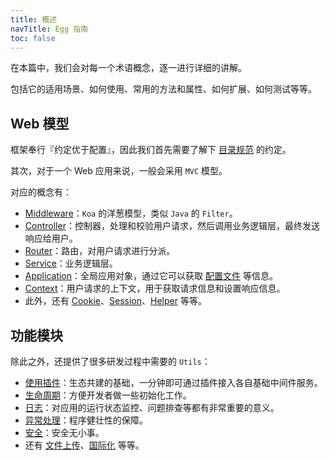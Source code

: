 ```yaml
---
title: 概述
navTitle: Egg 指南
toc: false
---
```


在本篇中，我们会对每一个术语概念，逐一进行详细的讲解。

包括它的适用场景、如何使用、常用的方法和属性、如何扩展、如何测试等等。

## Web 模型

框架奉行『约定优于配置』，因此我们首先需要了解下 [目录规范] 的约定。

其次，对于一个 Web 应用来说，一般会采用 `MVC` 模型。

对应的概念有：

- [Middleware]：`Koa` 的洋葱模型，类似 `Java` 的 `Filter`。
- [Controller]：控制器，处理和校验用户请求，然后调用业务逻辑层，最终发送响应给用户。
- [Router]：路由，对用户请求进行分派。
- [Service]：业务逻辑层。
- [Application]：全局应用对象，通过它可以获取 [配置文件] 等信息。
- [Context]：用户请求的上下文，用于获取请求信息和设置响应信息。
- 此外，还有 [Cookie]、[Session]、[Helper] 等等。

## 功能模块

除此之外，还提供了很多研发过程中需要的 `Utils`：

- [使用插件]：生态共建的基础，一分钟即可通过插件接入各自基础中间件服务。
- [生命周期]：方便开发者做一些初始化工作。
- [日志]：对应用的运行状态监控、问题排查等都有非常重要的意义。
- [异常处理]：程序健壮性的保障。
- [安全]：安全无小事。
- 还有 [文件上传]、[国际化] 等等。

[目录规范]: ./directory.md
[Controller]: ./controller.md
[Service]: ./service.md
[Router]: ./router.md
[Cookie]: ./cookie.md
[Session]: ./session.md
[Application]: ./application.md
[Context]: ./context.md
[Middleware]: ./middleware.md
[使用插件]: ./plugin.md
[生命周期]: ./lifecycle.md
[配置文件]: ./config.md
[日志]: ./logger.md
[异常处理]: ./error_handler.md
[Helper]: ./helper.md
[安全]: ../ecosystem/security/
[文件上传]: ./upload.md
[国际化]: ./i18n.md